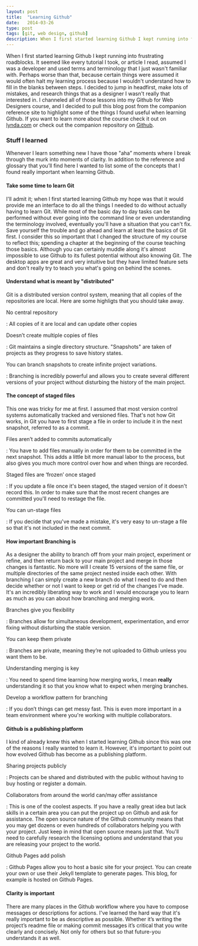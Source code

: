 ```yaml
---
layout: post
title:  "Learning Github"
date:   2014-03-26
type: post
tags: [git, web design, github]
description: When I first started learning Github I kept running into frustrating roadblocks. It seemed like every tutorial I took, or article I read, assumed I was a developer and used terms and terminology that I just wasn't familiar with. Perhaps worse than that, because certain things were assumed it would often halt my learning process because I wouldn't understand how to fill in the blanks between steps.
---
```


When I first started learning Github I kept running into frustrating roadblocks. It seemed like every tutorial I took, or article I read, assumed I was a developer and used terms and terminology that I just wasn't familiar with. Perhaps worse than that, because certain things were assumed it would often halt my learning process because I wouldn't understand how to fill in the blanks between steps. I decided to jump in headfirst, make lots of mistakes, and research things that as a designer I wasn't really that interested in. I channeled all of those lessons into my Github for Web Designers course, and I decided to pull this blog post from the companion reference site to highlight some of the things I found useful when learning Github. If you want to learn more about the course check it out on [lynda.com](https://www.lynda.com/GitHub-tutorials/GitHub-Web-Designers/162276-2.html "Github for web designers") or check out the companion repository on [Github](https://github.com/jameswillweb/github-for-web-designers "Github for web designers repo").

### Stuff I learned

Whenever I learn something new I have those "aha” moments where I break through the murk into moments of clarity. In addition to the reference and glossary that you’ll find here I wanted to list some of the concepts that I found really important when learning Github.

#### Take some time to learn Git

I'll admit it; when I first started learning Github my hope was that it would provide me an interface to do all the things I needed to do without actually having to learn Git. While most of the basic day to day tasks can be performed without ever going into the command line or even understanding the terminology involved, eventually you'll have a situation that you can't fix. Save yourself the trouble and go ahead and learn at least the basics of Git first. I consider this so important that I changed the structure of my course to reflect this; spending a chapter at the beginning of the course teaching those basics. Although you can certainly muddle along it's almost impossible to use Github to its fullest potential without also knowing Git. The desktop apps are great and very intuitive but they have limited feature sets and don't really try to teach you what's going on behind the scenes.

#### Understand what is meant by "distributed"

Git is a distributed version control system, meaning that all copies of the repositories are local. Here are some highligts that you should take away.

No central repository 

: All copies of it are local and can update other copies

Doesn’t create multiple copies of files

: Git maintains a single directory structure. "Snapshots" are taken of projects as they progress to save history states.

You can branch snapshots to create infinite project variations. 

: Branching is incredibly powerful and allows you to create several different versions of your project without disturbing the history of the main project.

#### The concept of staged files

This one was tricky for me at first. I assumed that most version control systems automatically tracked and versioned files. That's not how Git works, in Git you have to first stage a file in order to include it in the next snapshot, referred to as a commit.

Files aren’t added to commits automatically 

: You have to add files manually in order for them to be committed in the next snapshot. This adds a little bit more manual labor to the process, but also gives you much more control over how and when things are recorded.

Staged files are ‘frozen’ once staged 

: If you update a file once it's been staged, the staged version of it doesn't record this. In order to make sure that the most recent changes are committed you'll need to restage the file.

You can un-stage files 

: If you decide that you've made a mistake, it's very easy to un-stage a file so that it's not included in the next commit.

#### How important Branching is

As a designer the ability to branch off from your main project, experiment or refine, and then return back to your main project and merge in those changes is fantastic. No more will I create 15 versions of the same file, or multiple directories of the same project nested inside each other. With branching I can simply create a new branch do what I need to do and then decide whether or not I want to keep or get rid of the changes I've made. It's an incredibly liberating way to work and I would encourage you to learn as much as you can about how branching and merging work.

Branches give you flexibility 

: Branches allow for simultaneous development, experimentation, and error fixing without disturbing the stable version.

You can keep them private

: Branches are private, meaning they’re not uploaded to Github unless you want them to be.

Understanding merging is key 

: You need to spend time learning how merging works, I mean **really** understanding it so that you know what to expect when merging branches.

Develop a workflow pattern for branching 

: If you don’t things can get messy fast. This is even more important in a team environment where you're working with multiple collaborators.

#### Github is a publishing platform

I kind of already knew this when I started learning Github since this was one of the reasons I really wanted to learn it. However, it's important to point out how evolved Github has become as a publishing platform.

Sharing projects publicly 

: Projects can be shared and distributed with the public without having to buy hosting or register a domain.

Collaborators from around the world can/may offer assistance 

: This is one of the coolest aspects. If you have a really great idea but lack skills in a certain area you can put the project up on Github and ask for assistance. The open source nature of the Github community means that you may get dozens or even hundreds of collaborators helping you with your project. Just keep in mind that open source means just that. You'll need to carefully research the licensing options and understand that you are releasing your project to the world.

Github Pages add polish 

: Github Pages allow you to host a basic site for your project. You can create your own or use their Jekyll template to generate pages. This blog, for example is hosted on Github Pages.

#### Clarity is important

There are many places in the Github workflow where you have to compose messages or descriptions for actions. I've learned the hard way that it's really important to be as descriptive as possible. Whether it’s writing the project’s readme file or making commit messages it’s critical that you write clearly and concisely. Not only for others but so that future-you understands it as well. 



